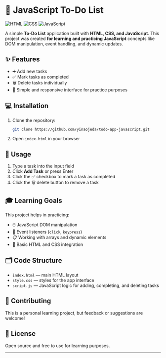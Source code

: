 
# 📝 JavaScript To-Do List

![HTML](https://img.shields.io/badge/HTML5-E34F26?style=flat-square\&logo=html5\&logoColor=white)
![CSS](https://img.shields.io/badge/CSS3-1572B6?style=flat-square\&logo=css3\&logoColor=white)
![JavaScript](https://img.shields.io/badge/JavaScript-F7DF1E?style=flat-square\&logo=javascript\&logoColor=black)

A simple **To-Do List** application built with **HTML, CSS, and JavaScript**. This project was created **for learning and practicing JavaScript** concepts like DOM manipulation, event handling, and dynamic updates.

## ✨ Features

* ➕ Add new tasks
* ✅ Mark tasks as completed
* 🗑️ Delete tasks individually
* 🎯 Simple and responsive interface for practice purposes

## 💻 Installation

1. Clone the repository:

   ```bash
   git clone https://github.com/yinaojeda/todo-app-javascript.git
   ```
2. Open `index.html` in your browser

## 🚀 Usage

1. Type a task into the input field
2. Click **Add Task** or press Enter
3. Click the ✅ checkbox to mark a task as completed
4. Click the 🗑️ delete button to remove a task

## 🎓 Learning Goals

This project helps in practicing:

* 🖱️ JavaScript DOM manipulation
* 🔔 Event listeners (`click`, `keypress`)
* 📋 Working with arrays and dynamic elements
* 🎨 Basic HTML and CSS integration

## 🗂️ Code Structure

* `index.html` — main HTML layout
* `style.css` — styles for the app interface
* `script.js` — JavaScript logic for adding, completing, and deleting tasks

## 🤝 Contributing

This is a personal learning project, but feedback or suggestions are welcome!

## 📄 License

Open source and free to use for learning purposes.

---
